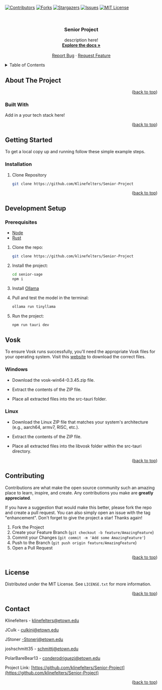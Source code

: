<a name="readme-top"></a>

[![Contributors][contributors-shield]][contributors-url]
[![Forks][forks-shield]][forks-url]
[![Stargazers][stars-shield]][stars-url]
[![Issues][issues-shield]][issues-url]
[![MIT License][license-shield]][license-url]

<!-- PROJECT LOGO -->
<br />
<div align="center">
  <!-- <a href="https://github.com/klinefelters/Senior-Project">
    <img src="images/logo.png" alt="Logo" width="150" height="150">
  </a> -->
<h3 align="center">Senior Project</h3>
  <p align="center">
    description here!
    <br />
    <a href="https://github.com/klinefelters/Senior-Project/wiki"><strong>Explore the docs »</strong></a>
    <br />
    <br />
    <a href="https://github.com/klinefelters/Senior-Project/issues">Report Bug</a>
    ·
    <a href="https://github.com/klinefelters/Senior-Project/issues">Request Feature</a>
  </p>
</div>

<!-- TABLE OF CONTENTS -->
<details>
  <summary>Table of Contents</summary>
  <ol>
    <li>
      <a href="#about-the-project">About The Project</a>
      <ul>
        <li><a href="#built-with">Built With</a></li>
      </ul>
    </li>
    <li>
      <a href="#getting-started">Getting Started</a>
      <ul>
        <li><a href="#prerequisites">Prerequisites</a></li>
        <li><a href="#installation">Installation</a></li>
      </ul>
    </li>
    <li><a href="#development-setup">Development Setup</a></li>
    <li><a href="#contributing">Contributing</a></li>
    <li><a href="#license">License</a></li>
    <li><a href="#contact">Contact</a></li>
  </ol>
</details>

<!-- ABOUT THE PROJECT -->

## About The Project

<!-- <img src="images/Screenshot.png" alt="screenshot" width="960" height="540"> -->

<p align="right">(<a href="#readme-top">back to top</a>)</p>

### Built With

Add in a your tech stack here!

<p align="right">(<a href="#readme-top">back to top</a>)</p>

<!-- GETTING STARTED -->

## Getting Started

To get a local copy up and running follow these simple example steps.

### Installation

1. Clone Repository
   ```sh
   git clone https://github.com/Klinefelters/Senior-Project
   ```

<p align="right">(<a href="#readme-top">back to top</a>)</p>

<!-- Development Setup -->

## Development Setup

### Prerequisites

- [Node](https://nodejs.org/en/)
- [Rust](https://tauri.app/v1/guides/getting-started/prerequisites/)

1. Clone the repo:
   ```bash
   git clone https://github.com/klinefelters/Senior-Project
   ```
2. Install the project:
   ```bash
   cd senior-sage
   npm i
   ```
3. Install [Ollama](https://ollama.com/)

4. Pull and test the model in the terminal:

   ```bash
   ollama run tinyllama
   ```

5. Run the project:
   ```bash
   npm run tauri dev
   ```

   <!-- Vosk -->

## Vosk

To ensure Vosk runs successfully, you'll need the appropriate Vosk files for your operating system. Visit this [website](https://github.com/alphacep/vosk-api/releases/tag/v0.3.45) to download the correct files.

### Windows 
- Download the vosk-win64-0.3.45.zip file.

- Extract the contents of the ZIP file.

- Place all extracted files into the src-tauri folder.
### Linux
- Download the Linux ZIP file that matches your system's architecture (e.g., aarch64, armv7, RISC, etc.).

- Extract the contents of the ZIP file.

- Place all extracted files into the libvosk folder within the src-tauri directory.

 <p align="right">(<a href="#readme-top">back to top</a>)</p>

<!-- CONTRIBUTING -->

## Contributing

Contributions are what make the open source community such an amazing place to learn, inspire, and create. Any contributions you make are **greatly appreciated**.

If you have a suggestion that would make this better, please fork the repo and create a pull request. You can also simply open an issue with the tag "enhancement".
Don't forget to give the project a star! Thanks again!

1. Fork the Project
2. Create your Feature Branch (`git checkout -b feature/AmazingFeature`)
3. Commit your Changes (`git commit -m 'Add some AmazingFeature'`)
4. Push to the Branch (`git push origin feature/AmazingFeature`)
5. Open a Pull Request

<p align="right">(<a href="#readme-top">back to top</a>)</p>

<!-- LICENSE -->

## License

Distributed under the MIT License. See `LICENSE.txt` for more information.

<p align="right">(<a href="#readme-top">back to top</a>)</p>

<!-- CONTACT -->

## Contact

Klinefelters - klinefelters@etown.edu

JCulk - culkinj@etown.edu

JStoner -Stonerj@etown.edu

joshschmitt35 - schmittj@etown.edu

PolarBareBear13 - conderodriguezj@etown.edu

Project Link: [https://github.com/klinefelters/Senior-Project](https://github.com/klinefelters/Senior-Project)

<p align="right">(<a href="#readme-top">back to top</a>)</p>

<!-- ACKNOWLEDGMENTS -->
<!-- ## Acknowledgments -->

<!-- <p align="right">(<a href="#readme-top">back to top</a>)</p> -->

<!-- MARKDOWN LINKS & IMAGES -->
<!-- https://www.markdownguide.org/basic-syntax/#reference-style-links -->

[contributors-shield]: https://img.shields.io/github/contributors/klinefelters/Senior-Project.svg?style=for-the-badge
[contributors-url]: https://github.com/klinefelters/Senior-Project/graphs/contributors
[forks-shield]: https://img.shields.io/github/forks/klinefelters/Senior-Project.svg?style=for-the-badge
[forks-url]: https://github.com/klinefelters/Senior-Project/network/members
[stars-shield]: https://img.shields.io/github/stars/klinefelters/Senior-Project.svg?style=for-the-badge
[stars-url]: https://github.com/klinefelters/Senior-Project/stargazers
[issues-shield]: https://img.shields.io/github/issues/klinefelters/Senior-Project.svg?style=for-the-badge
[issues-url]: https://github.com/klinefelters/Senior-Project/issues
[license-shield]: https://img.shields.io/github/license/klinefelters/Senior-Project.svg?style=for-the-badge
[license-url]: https://github.com/klinefelters/Senior-Project/blob/master/LICENSE.txt
